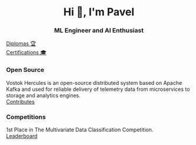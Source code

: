 <h1 align="center">Hi 👋, I'm Pavel</h1>
<h3 align="center">ML Engineer and AI Enthusiast</h3>

[Diplomas 🏆](https://mekhnin.github.io)
<br>
[Certifications 🎓](https://mekhnin.github.io/certifications)
<br>
### Open Source
Vostok Hercules is an open-source distributed system based on Apache Kafka and used for reliable delivery of telemetry data from microservices to storage and analytics engines.<br>
[Contributes](https://github.com/vostok/hercules/commits?author=mekhnin)
<br>
### Competitions
1st Place in The Multivariate Data Classification Competition.<br>
[Leaderboard](https://www.kaggle.com/competitions/test-of-classification/leaderboard)

